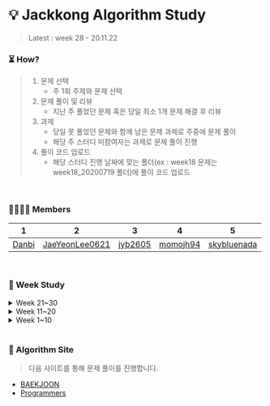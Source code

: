 # 💡 Jackkong Algorithm Study

> Latest : week 28 - 20.11.22 </br>

### :hourglass_flowing_sand: How?

>1. 문제 선택
>    - 주 1회 주제와 문제 선택
>2. 문제 풀이 및 리뷰
>    - 지난 주 풀었던 문제 혹은 당일 최소 1개 문제 해결 후 리뷰
>3. 과제
>    - 당일 못 풀었던 문제와 함께 남은 문제 과제로 주중에 문제 풀이
>    - 해당 주 스터디 미참여자는 과제로 문제 풀이 진행
>4. 풀이 코드 업로드
>    - 해당 스터디 진행 날짜에 맞는 폴더(ex : week18 문제는 week18_20200719 폴더)에 풀이 코드 업로드

</br>

### 👨‍👨‍👧‍👧 Members

| 1 | 2 | 3 | 4 | 5
| :-: | :-: | :-: | :-: | :-: |
| [Danbi](https://github.com/danbi5228) | [JaeYeonLee0621](https://github.com/JaeYeonLee0621) | [jyb2605](https://github.com/jyb2605) | [momojh94](https://github.com/momojh94) | [skybluenada](https://github.com/skybluenada) |


</br>

### :bookmark_tabs: Week Study

<details>
<summary> Week 21~30 </summary>

| Date | Today | Assignment | Memo |
| :-: | :-: | :-: | :-: | 
| Week 30 (20.) | []() | []()</br> []() | |
| Week 29 (20.) | []() | []()</br> []() | |
| Week 28 (20.11.22) | [Contact](https://www.acmicpc.net/problem/1013)</br>[잠수함식별](https://www.acmicpc.net/problem/2671)</br>[무어 기계](https://www.acmicpc.net/problem/3300) | [스러피](https://www.acmicpc.net/problem/14906) | Regular Expression |
| Week 27 (20.11.08) | [Boggle](https://www.acmicpc.net/problem/9202) | [용량 부족](https://www.acmicpc.net/problem/5446) | Trie | 
| Week 26 (20.11.01) | [전화번호 목록](https://www.acmicpc.net/problem/5052)</br> [휴대폰 자판](https://www.acmicpc.net/problem/5670) | [개미굴](https://www.acmicpc.net/problem/14725)</br>  | Trie |
| Week 25 (20.10.25) | [학교 탐방하기](https://www.acmicpc.net/problem/13418)</br> | [행성 터널](https://www.acmicpc.net/problem/2887) | MST |
| Week 24 (20.10.17) | [레드 블루 스패닝 트리](https://www.acmicpc.net/problem/4792) | | MST |
| Week 23 (20.10.03) | [프렌즈4블록](https://programmers.co.kr/learn/courses/30/lessons/17679)</br> [다트 게임](https://programmers.co.kr/learn/courses/30/lessons/17682) |  | 프로그래머스 2018 Kakao 1차 |
| Week 22 (20.09.20) | [비밀 지도](https://programmers.co.kr/learn/courses/30/lessons/17681)</br> [뉴스 클러스터링](https://programmers.co.kr/learn/courses/30/lessons/17677)</br> [캐시](https://programmers.co.kr/learn/courses/30/lessons/17680) | | 프로그래머스 2018 Kakao 1차 |
| Week 21 (20.08.15) | [파티](https://www.acmicpc.net/problem/1238) | [도시 분할 계획](https://www.acmicpc.net/problem/1647)</br> [전력난](https://www.acmicpc.net/problem/6497) | Floyd Warshall, MST |
</details>


<details>
<summary> Week 11~20 </summary>

| Date | Today | Assignment | Memo |
| :-: | :-: | :-: | :-: |
| Week 20 (20.08.02) | [바이러스](https://www.acmicpc.net/problem/2606) | [케빈 베이컨의 6단계 법칙](https://www.acmicpc.net/problem/1389)</br> [역사](https://www.acmicpc.net/problem/1613) | Floyd Warshall |
| Week 19 (20.07.26) | [동전 2](https://www.acmicpc.net/problem/2294) | [내려가기](https://www.acmicpc.net/problem/2096)</br> [암호 코드](https://www.acmicpc.net/problem/2011) | DP |
| Week 18 (20.07.19) | [스티커](https://www.acmicpc.net/problem/9465) | [다리 놓기](https://www.acmicpc.net/problem/1010)</br> [LCS](https://www.acmicpc.net/problem/9251) | DP |
| Week 17 (20.07.12) | [정수 삼각형](https://www.acmicpc.net/problem/1932) | [포도주 시식](https://www.acmicpc.net/problem/2156)</br> [퇴사](https://www.acmicpc.net/problem/14501) | DP |
| Week 16 (20.07.04) | [1, 2, 3 더하기](https://www.acmicpc.net/problem/9095) | [2xn 타일링](https://www.acmicpc.net/problem/11726)</br> [1로 만들기](https://www.acmicpc.net/problem/1463) | DP |
| Week 15 (20.06.27) | [랜선 자르기](https://www.acmicpc.net/problem/1654) | [K번째 수](https://www.acmicpc.net/problem/1300)</br> [가장 긴 증가하는 부분 수열 2](https://www.acmicpc.net/problem/12015) | Binary Search |
| Week 14 (20.06.21) | [공유기 설치](https://www.acmicpc.net/problem/2110) | [나무 자르기](https://www.acmicpc.net/problem/2805)</br> [수 찾기](https://www.acmicpc.net/problem/1920) | Binary Search |
| Week 13 (20.06.14) | [예산](https://programmers.co.kr/learn/courses/30/lessons/43237) | [입국 심사](https://programmers.co.kr/learn/courses/30/lessons/43238)<br> [징검 다리](https://programmers.co.kr/learn/courses/30/lessons/43236) | Binary Search |
| Week 12 (20.06.07) | [나이트의 이동](https://www.acmicpc.net/problem/7562) | [안전 영역](https://www.acmicpc.net/problem/2468)</br> [DSLR](https://www.acmicpc.net/problem/9019) | DFS, BFS |
| Week 11 (20.05.31) | [토마토](https://www.acmicpc.net/problem/7576) | [숨바꼭질](https://www.acmicpc.net/problem/1697)</br> [연결 요소의 개수](https://www.acmicpc.net/problem/11724) | DFS, BFS |
</details>

<details>
<summary> Week 1~10 </summary>

| Date | Today | Assignment | Memo |
| :-: | :-: | :-: | :-: |
| Week 10 (20.05.24) | [팰린드롬 만들기](https://www.acmicpc.net/problem/1213) | [체스판 다시 칠하기](https://www.acmicpc.net/problem/1018)</br> [연구소](https://www.acmicpc.net/problem/14502) | Implementation, Brute Force |
| Week 9 (20.05.17) | [타겟 넘버](https://programmers.co.kr/learn/courses/30/lessons/43165)</br> [네트워크](https://programmers.co.kr/learn/courses/30/lessons/43162) | [단어변환](https://programmers.co.kr/learn/courses/30/lessons/43163)</br> [여행경로](https://programmers.co.kr/learn/courses/30/lessons/43164) | DFS, BFS |
| Week 8 (20.05.10) | [구명보트](https://programmers.co.kr/learn/courses/30/lessons/42885) | [단속카메라](https://programmers.co.kr/learn/courses/30/lessons/42884)</br> [저울](https://programmers.co.kr/learn/courses/30/lessons/42886) | Greedy |
| Week 7 (20.04.26) | [완주하지 못한 선수](https://programmers.co.kr/learn/courses/30/lessons/42576) | [전화번호 목록](https://programmers.co.kr/learn/courses/30/lessons/42577)</br> [위장](https://programmers.co.kr/learn/courses/30/lessons/42578)</br> [배스트 엘범](https://programmers.co.kr/learn/courses/30/lessons/42579) | Hash |
| Week 6 (20.04.19) | | [나무 재테크](https://www.acmicpc.net/problem/16235) | Implementation |
| Week 5 (20.04.12) | [체육복](https://programmers.co.kr/learn/courses/30/lessons/42862) | [조이스틱](https://programmers.co.kr/learn/courses/30/lessons/42860)</br> [큰 수 만들기](https://programmers.co.kr/learn/courses/30/lessons/42883)</br> [섬 연결하기](https://programmers.co.kr/learn/courses/30/lessons/42861) | Greedy |
| Week 4 (20.04.05) | [더 맵게](https://programmers.co.kr/learn/courses/30/lessons/42626) | [라면공장](https://programmers.co.kr/learn/courses/30/lessons/42629)</br> [디스크 컨트롤러](https://programmers.co.kr/learn/courses/30/lessons/42627)</br> [이중우선순위큐](https://programmers.co.kr/learn/courses/30/lessons/42628) | Heep |
| Week 3 (20.03.28) | [K번째 수](https://programmers.co.kr/learn/courses/30/lessons/42748) | [쇠막대기](https://programmers.co.kr/learn/courses/30/lessons/42585)</br> [주식가격](https://programmers.co.kr/learn/courses/30/lessons/42584)</br> [가장 큰 수](https://programmers.co.kr/learn/courses/30/lessons/42746)</br> [H-index](https://programmers.co.kr/learn/courses/30/lessons/42747) | Sorting, Stack |
| Week 2 (20.03.22) | [탑](https://programmers.co.kr/learn/courses/30/lessons/42588) | [다리를 지나는 트럭](https://programmers.co.kr/learn/courses/30/lessons/42583)</br> [기능개발](https://programmers.co.kr/learn/courses/30/lessons/42586)</br> [프린터](https://programmers.co.kr/learn/courses/30/lessons/42587) | Stack, Queue |
| Week 1 (20.03.15) | [DFS와 BFS](https://www.acmicpc.net/problem/1260) | [로또](https://www.acmicpc.net/problem/6603)</br> [적록색약](https://www.acmicpc.net/problem/10026) | DFS, BFS, Backtracking |

</details>

</br>

### :pushpin: Algorithm Site

> 다음 사이트를 통해 문제 풀이를 진행합니다.

- [BAEKJOON](https://www.acmicpc.net/)</br>
- [Programmers](https://programmers.co.kr/learn/challenges?tab=all_challenges)
